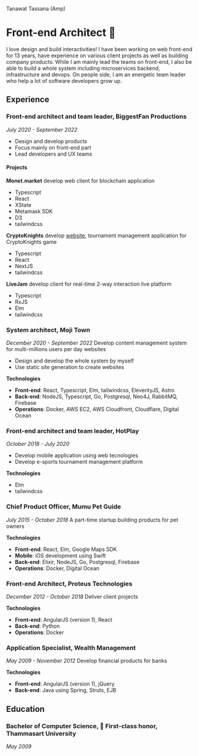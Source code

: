 Tanawat Tassana (Amp)
# Front-end Architect 🎨
I love design and build interactivities! I have been working on web front-end for 13 years, have experience on various client projects as well as building company products. While I am mainly lead the teams on front-end, I also be able to build a whole system including microservices backend, infrastructure and devops. On people side, I am an energetic team leader who help a lot of software developers grow up.

## Experience
### Front-end architect and team leader, BiggestFan Productions
_July 2020 - September 2022_
- Design and develop products
- Focus mainly on front-end part
- Lead developers and UX teams
#### Projects
**Monet.market** develop web client for blockchain application
- Typescript
- React
- XState
- Metamask SDK
- D3
- tailwindcss

**CryptoKnights** develop [website](https://cryptoknights.games), tournament management application for CryptoKnights game
- Typescript
- React
- NextJS
- tailwindcss

**LiveJam** develop client for real-time 2-way interaction live platform
- Typescript
- RxJS
- Elm
- tailwindcss

### System architect, Moji Town
_December 2020 - September 2022_
Develop content management system for multi-millions users per day websites
- Design and develop the whole system by myself
- Use static site generation to create websites

**Technologies**
- **Front-end**: React, Typescript, Elm, tailwindcss, EleventyJS, Astro
- **Back-end**: NodeJS, Typescript, Go, Postgresql, Neo4J, RabbitMQ, Firebase
- **Operations**: Docker, AWS EC2, AWS Cloudfront, Cloudflare, Digital Ocean
### Front-end architect and team leader, HotPlay
_October 2018 - July 2020_
- Develop mobile application using web tecnologies
- Develop e-sports tournament management platform

**Technologies**
- Elm
- tailwindcss
### Chief Product Officer, Mumu Pet Guide
_July 2015 - October 2018_
A part-time startup building products for pet owners

**Technologies**
- **Front-end**: React, Elm, Google Maps SDK
- **Mobile**: iOS development using Swift
- **Back-end**: Elixir, NodeJS, Go, Postgresql, Firebase
- **Operations**: Docker, Digital Ocean
### Front-end Architect, Proteus Technologies
_December 2012 - October 2018_
Deliver client projects

**Technologies**
- **Front-end**: AngularJS (version 1), React
- **Back-end**: Python
- **Operations**: Docker
### Application Specialist, Wealth Management
_May 2009 - November 2012_
Develop financial products for banks

**Technologies**
- **Front-end**: AngularJS (version 1), jQuery
- **Back-end**: Java using Spring, Struts, EJB

## Education
### Bachelor of Computer Science, 🥇 First-class honor, Thammasart University
_May 2009_
